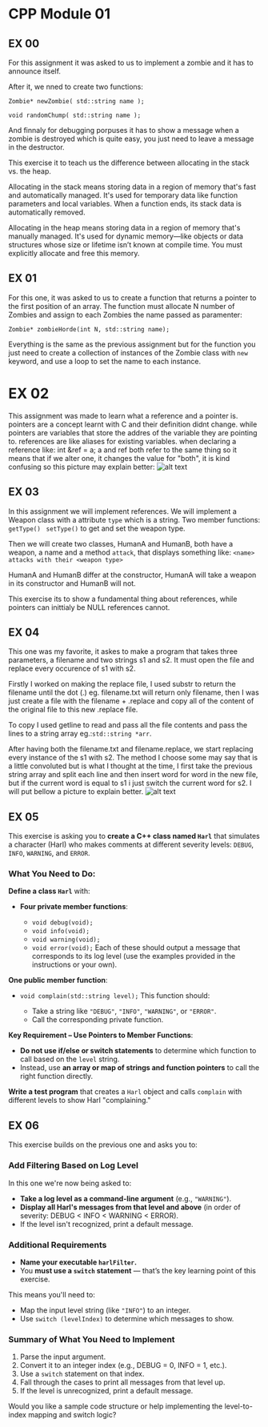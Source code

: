# CPP Module 01

## EX 00
For this assignment it was asked to us to implement a zombie and it has to announce itself.

After it, we nned to create two functions:

```Zombie* newZombie( std::string name );```

```void randomChump( std::string name );```

And finnaly for debugging porpuses it has to show a message when a zombie is destroyed which is quite easy, you just need to leave a message in the destructor.

This exercise it to teach us the difference between allocating in the stack vs. the heap.

Allocating in the stack means storing data in a region of memory that's fast and automatically managed. It's used for temporary data like function parameters and local variables. When a function ends, its stack data is automatically removed.

Allocating in the heap means storing data in a region of memory that's manually managed. It's used for dynamic memory—like objects or data structures whose size or lifetime isn’t known at compile time. You must explicitly allocate and free this memory.

## EX 01

For this one, it was asked to us to create a function that returns a pointer to the first position of an array. The function must allocate N number of Zombies and assign to each Zombies the name passed as paramenter:

```Zombie* zombieHorde(int N, std::string name);```

Everything is the same as the previous assignment but for the function you just need to create a collection of instances of the Zombie class with ```new``` keyword, and use a loop to set the name to each instance.

# EX 02

This assignment was made to learn what a reference and a pointer is.
pointers are a concept learnt with C and their definition didnt change.
while pointers are variables that store the addres of the variable they are pointing to.
references are like aliases for existing variables.
when declaring a reference like:
int &ref = a;
a and ref both refer to the same thing so it means that if we alter one, it changes the value for "both", it is kind confusing so this picture may explain better:
![alt text](references.png)

## EX 03

In this assignment we will implement references.
We will implement a Weapon class with a attribute ```type``` which is a string.
Two member functions:
``` getType()```
``` setType()```
to get and set the weapon type.

Then we will create two classes, HumanA and HumanB, both have a weapon, a name and a method ```attack```, that displays something like:
```<name> attacks with their <weapon type>```

HumanA and HumanB differ at the constructor, HumanA will take a weapon in its constructor and HumanB will not.

This exercise its to show a fundamental thing about references, while pointers can inittialy be NULL references cannot.

## EX 04

This one was my favorite, it askes to make a program that takes three parameters, a filename and two strings s1 and s2. It must open the file and replace every occurence of s1 with s2.

Firstly I worked on making the replace file, I used substr to return the filename until the dot (.) eg. filename.txt will return only filename, then I was just create a file with the filename + .replace and copy all of the content of the original file to this new .replace file.

To copy I used getline to read and pass all the file contents and pass the lines to a string array eg.:```std::string *arr```.

After having both the filename.txt and filename.replace, we start replacing every instance of the s1 with s2.
The method I choose some may say that is a little convoluted but is what I thought at the time, I first take the previous string array and split each line and then insert word for word in the new file, but if the current word is equal to s1 i just switch the current word for s2. I will put bellow a picture to explain better.
![alt text](ex04.png)

## EX 05

This exercise is asking you to **create a C++ class named `Harl`** that simulates a character (Harl) who makes comments at different severity levels: `DEBUG`, `INFO`, `WARNING`, and `ERROR`.

### What You Need to Do:

**Define a class `Harl`** with:

   * **Four private member functions**:

     * `void debug(void);`
     * `void info(void);`
     * `void warning(void);`
     * `void error(void);`
       Each of these should output a message that corresponds to its log level (use the examples provided in the instructions or your own).

**One public member function**:

   * `void complain(std::string level);`
     This function should:

     * Take a string like `"DEBUG"`, `"INFO"`, `"WARNING"`, or `"ERROR"`.
     * Call the corresponding private function.

**Key Requirement – Use Pointers to Member Functions**:

   * **Do not use if/else or switch statements** to determine which function to call based on the `level` string.
   * Instead, use **an array or map of strings and function pointers** to call the right function directly.

**Write a test program** that creates a `Harl` object and calls `complain` with different levels to show Harl "complaining."

## EX 06

This exercise builds on the previous one and asks you to:

### **Add Filtering Based on Log Level**

In this one we're now being asked to:

* **Take a log level as a command-line argument** (e.g., `"WARNING"`).
* **Display all Harl's messages from that level and above** (in order of severity: DEBUG < INFO < WARNING < ERROR).
* If the level isn't recognized, print a default message.

### Additional Requirements

* **Name your executable `harlFilter`.**
* You **must use a `switch` statement** — that’s the key learning point of this exercise.

This means you'll need to:

* Map the input level string (like `"INFO"`) to an integer.
* Use `switch (levelIndex)` to determine which messages to show.

### Summary of What You Need to Implement

1. Parse the input argument.
2. Convert it to an integer index (e.g., DEBUG = 0, INFO = 1, etc.).
3. Use a `switch` statement on that index.
4. Fall through the cases to print all messages from that level up.
5. If the level is unrecognized, print a default message.

Would you like a sample code structure or help implementing the level-to-index mapping and switch logic?
